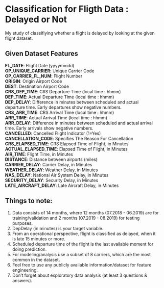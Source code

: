 # Classification for Fligth Data : Delayed or Not
My study of classifiying whether a flight is delayed by looking at the given flight dataset.

## Given Dataset Features
<b>FL_DATE</b>: Flight Date (yyyymmdd)<br>
<b>OP_UNIQUE_CARRIER</b>: Unique Carrier Code<br>
<b>OP_CARRIER_FL_NUM</b>: Flight Number<br>
<b>ORIGIN</b>: Origin Airport Code<br>
<b>DEST</b>: Destination Airport Code<br>
<b>CRS_DEP_TIME</b>: CRS Departure Time (local time :  hhmm)<br>
<b>DEP_TIME</b>: Actual Departure Time (local time :  hhmm)<br>
<b>DEP_DELAY</b>: Difference in minutes between scheduled and actual departure time. Early departures show negative numbers.<br>
<b>CRS_ARR_TIME</b>: CRS Arrival Time (local time :  hhmm)<br>
<b>ARR_TIME</b>: Actual Arrival Time (local time :  hhmm)<br>
<b>ARR_DELAY</b>: Difference in minutes between scheduled and actual arrival time. Early arrivals show negative numbers.<br>
<b>CANCELLED</b>: Cancelled Flight Indicator (1=Yes)<br>
<b>CANCELLATION_CODE</b>: Specifies The Reason For Cancellation<br>
<b>CRS_ELAPSED_TIME</b>: CRS Elapsed Time of Flight, in Minutes<br>
<b>ACTUAL_ELAPSED_TIME</b>: Elapsed Time of Flight, in Minutes<br>
<b>AIR_TIME</b>: Flight Time, in Minutes<br>
<b>DISTANCE</b>: Distance between airports (miles)<br>
<b>CARRIER_DELAY</b>: Carrier Delay, in Minutes<br>
<b>WEATHER_DELAY</b>: Weather Delay, in Minutes<br>
<b>NAS_DELAY</b>: National Air System Delay, in Minutes<br>
<b>SECURITY_DELAY</b>: Security Delay, in Minutes<br>
<b>LATE_AIRCRAFT_DELAY</b>: Late Aircraft Delay, in Minutes<br>

## Things to note:
1. Data consists of 14 months, where 12 months (07.2018 - 06.2019) are for training/validation and
2 months (07.2019 - 08.2019) for testing purposes.
2. DepDelay (in minutes) is your target variable.
3. From an operational perspective, flight is classified as delayed, when it is late 15 minutes or more.
4. Scheduled departure time of the flight is the last available moment for doing prediction.
5. For modeling/analysis use a subset of 8 carriers, which are the most common in the dataset.
6. Feel free to use any publicly available information/dataset for feature engineering.
7. Don’t forget about exploratory data analysis (at least 3 questions & answers).

